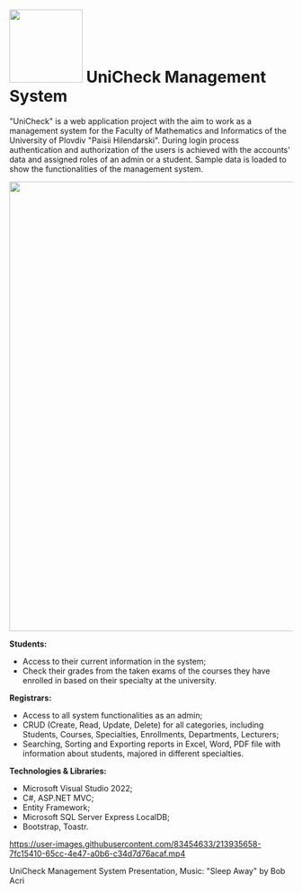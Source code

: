 # <img src="https://user-images.githubusercontent.com/83454633/213873766-6583b43c-d392-468a-82a8-97650cdefed3.jpg" width="130"> UniCheck Management System

"UniCheck" is a web application project with the aim to work as a management system for the Faculty of Mathematics and Informatics of the University of Plovdiv "Paisii Hilendarski". During login process authentication and authorization of the users is achieved with the accounts' data and assigned roles of an admin or a student. Sample data is loaded to show the functionalities of the management system.

<img src="https://user-images.githubusercontent.com/83454633/213876406-b14d129f-8eaf-4019-914a-2a4df7020c69.jpg" width="800">

**Students:**
- Access to their current information in the system;
- Check their grades from the taken exams of the courses they have enrolled in based on their specialty at the university.

**Registrars:**
- Access to all system functionalities as an admin;
- CRUD (Create, Read, Update, Delete) for all categories, including Students, Courses, Specialties, Enrollments, Departments, Lecturers;
- Searching, Sorting and Exporting reports in Excel, Word, PDF file with information about students, majored in different specialties.

**Technologies & Libraries:**
- Microsoft Visual Studio 2022;
- C#, ASP.NET MVC;
- Entity Framework;
- Microsoft SQL Server Express LocalDB;
- Bootstrap, Toastr.


https://user-images.githubusercontent.com/83454633/213935658-7fc15410-65cc-4e47-a0b6-c34d7d76acaf.mp4

UniCheck Management System Presentation, Music: "Sleep Away" by Bob Acri
